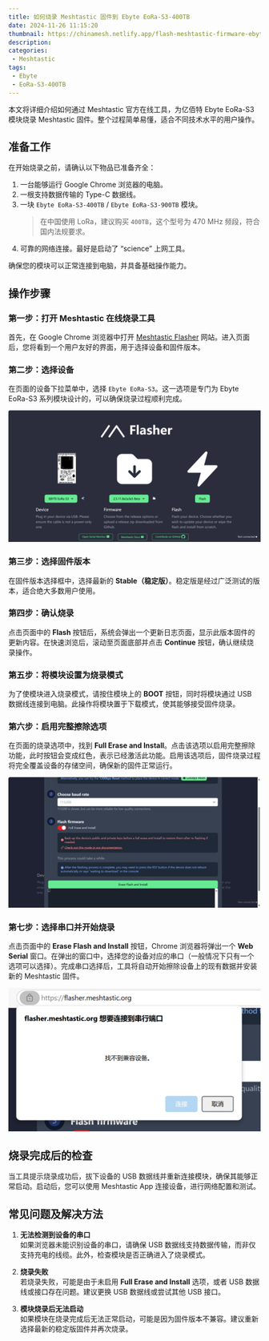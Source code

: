 ```yaml
---
title: 如何烧录 Meshtastic 固件到 Ebyte EoRa-S3-400TB
date: 2024-11-26 11:15:20
thumbnail: https://chinamesh.netlify.app/flash-meshtastic-firmware-ebyte-eora-s3/meshtastic-flasher-screeenshot.png
description: 
categories:
 - Meshtastic
tags:
 - Ebyte
 - EoRa-S3-400TB
---
```


本文将详细介绍如何通过 Meshtastic 官方在线工具，为亿佰特 Ebyte EoRa-S3 模块烧录 Meshtastic 固件。整个过程简单易懂，适合不同技术水平的用户操作。

## 准备工作

在开始烧录之前，请确认以下物品已准备齐全：
1. 一台能够运行 Google Chrome 浏览器的电脑。
2. 一根支持数据传输的 Type-C 数据线。
3. 一块 `Ebyte EoRa-S3-400TB` / `Ebyte EoRa-S3-900TB` 模块。
   > 在中国使用 LoRa，建议购买 `400TB`，这个型号为 470 MHz 频段，符合国内法规要求。
4. 可靠的网络连接。最好是启动了 “science” 上网工具。

确保您的模块可以正常连接到电脑，并具备基础操作能力。

## 操作步骤

### 第一步：打开 Meshtastic 在线烧录工具

首先，在 Google Chrome 浏览器中打开 [Meshtastic Flasher](https://flasher.meshtastic.org/) 网站。进入页面后，您将看到一个用户友好的界面，用于选择设备和固件版本。

### 第二步：选择设备

在页面的设备下拉菜单中，选择 `Ebyte EoRa-S3`。这一选项是专门为 Ebyte EoRa-S3 系列模块设计的，可以确保烧录过程顺利完成。

![](./flash-meshtastic-firmware-ebyte-eora-s3/meshtastic-flasher-screeenshot.png)

### 第三步：选择固件版本

在固件版本选择框中，选择最新的 **Stable（稳定版）**。稳定版是经过广泛测试的版本，适合绝大多数用户使用。

### 第四步：确认烧录

点击页面中的 **Flash** 按钮后，系统会弹出一个更新日志页面，显示此版本固件的更新内容。在快速浏览后，滚动至页面底部并点击 **Continue** 按钮，确认继续烧录操作。

### 第五步：将模块设置为烧录模式

为了使模块进入烧录模式，请按住模块上的 **BOOT** 按钮，同时将模块通过 USB 数据线连接到电脑。此操作将模块置于下载模式，使其能够接受固件烧录。

### 第六步：启用完整擦除选项

在页面的烧录选项中，找到 **Full Erase and Install**。点击该选项以启用完整擦除功能，此时按钮会变成红色，表示已经激活此功能。启用该选项后，固件烧录过程将完全覆盖设备的存储空间，确保新的固件正常运行。

![](./flash-meshtastic-firmware-ebyte-eora-s3/serial-flasher-screenshot-meshtastic.png)

### 第七步：选择串口并开始烧录

点击页面中的 **Erase Flash and Install** 按钮，Chrome 浏览器将弹出一个 **Web Serial** 窗口。在弹出的窗口中，选择您的设备对应的串口（一般情况下只有一个选项可以选择）。完成串口选择后，工具将自动开始擦除设备上的现有数据并安装新的 Meshtastic 固件。

![](./flash-meshtastic-firmware-ebyte-eora-s3/prompt-web-serial-meshtastic.png)

## 烧录完成后的检查

当工具提示烧录成功后，拔下设备的 USB 数据线并重新连接模块，确保其能够正常启动。启动后，您可以使用 Meshtastic App 连接设备，进行网络配置和测试。

## 常见问题及解决方法

1. **无法检测到设备的串口**  
如果浏览器未能识别设备的串口，请确保 USB 数据线支持数据传输，而非仅支持充电的线缆。此外，检查模块是否正确进入了烧录模式。

2. **烧录失败**  
若烧录失败，可能是由于未启用 **Full Erase and Install** 选项，或者 USB 数据线或接口存在问题。建议更换 USB 数据线或尝试其他 USB 接口。

3. **模块烧录后无法启动**  
如果模块在烧录完成后无法正常启动，可能是因为固件版本不兼容。建议重新选择最新的稳定版固件并再次烧录。